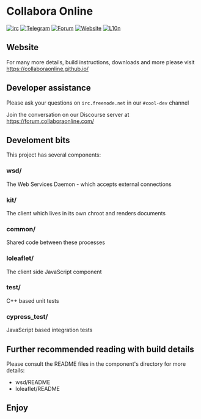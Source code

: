 # Collabora Online

[![irc](https://img.shields.io/badge/IRC-%23cool--dev%20on%20freenode-orange.svg)](https://webchat.freenode.net/?channels=cool-dev)
[![Telegram](https://img.shields.io/badge/Telegram-Collabora%20Online-green.svg)](https://t.me/CollaboraOnline)
[![Forum](https://img.shields.io/badge/Forum-Discourse-blue.svg)](https://forum.collaboraonline.com/)
[![Website](https://img.shields.io/badge/Website-collaboraonline.github.io-blueviolet.svg)](https://collaboraonline.github.io/)
[![L10n](https://img.shields.io/badge/L10n-Transifex-lightgrey.svg)](https://www.transifex.com/collabora-productivity-ltd/collabora-online/)

## Website

For many more details, build instructions, downloads and more please visit https://collaboraonline.github.io/

## Developer assistance
Please ask your questions on `irc.freenode.net` in our `#cool-dev` channel

Join the conversation on our Discourse server at https://forum.collaboraonline.com/

## Develoment bits

This project has several components:

### wsd/

The Web Services Daemon - which accepts external connections

### kit/
The client which lives in its own chroot and renders documents

### common/
Shared code between these processes

### loleaflet/
The client side JavaScript component

### test/
C++ based unit tests

### cypress_test/
JavaScript based integration tests

## Further recommended reading with build details

Please consult the README files in the component's directory for more details:
- wsd/README
- loleaflet/README

## Enjoy
